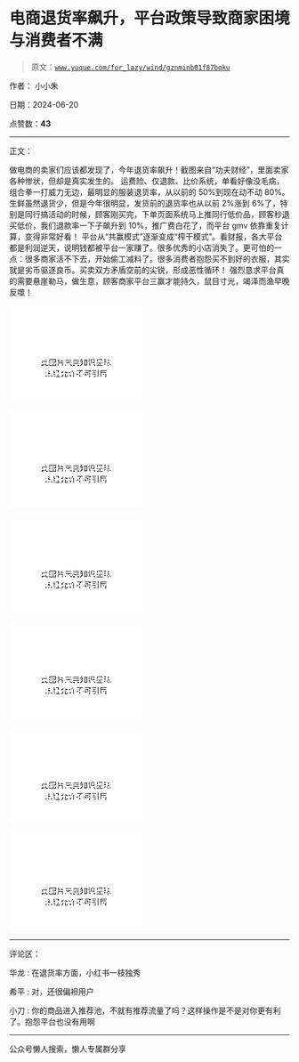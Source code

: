 # 电商退货率飙升，平台政策导致商家困境与消费者不满

> 原文：[`www.yuque.com/for_lazy/wind/gznminb01f87bqku`](https://www.yuque.com/for_lazy/wind/gznminb01f87bqku)

作者： 小小朱

日期：2024-06-20

点赞数：**43**

* * *

正文：

做电商的卖家们应该都发现了，今年退货率飙升！截图来自“功夫财经”，里面卖家各种惨状，但却是真实发生的。
运费险、仅退款、比价系统，单看好像没毛病，组合拳一打威力无边，最明显的服装退货率，从以前的 50%到现在动不动 80%。
生鲜虽然退货少，但是今年很明显，发货前的退货率也从以前 2%涨到 6%了，特别是同行搞活动的时候，顾客刚买完，下单页面系统马上推同行低价品，顾客秒退买低价，我们退款率一下子飙升到 10%，推广费白花了，而平台 gmv 依靠重复计算，变得非常好看！
平台从“共赢模式”逐渐变成“榨干模式”。看财报，各大平台都是利润逆天，说明钱都被平台一家赚了。很多优秀的小店消失了。更可怕的一点：很多商家活不下去，开始偷工减料了。很多消费者抱怨买不到好的衣服，其实就是劣币驱逐良币。买卖双方矛盾空前的尖锐，形成恶性循环！
强烈恳求平台真的需要悬崖勒马，做生意，顾客商家平台三赢才能持久，鼠目寸光，竭泽而渔早晚反噬！

![](img/079718518f0e200961772e54fa7a5833.png "None")

![](img/78cd4c47b437aed9d8d8f26a8ab289f9.png "None")

![](img/d9dede68f238e4e1e589776c3cff0754.png "None")

![](img/5f5dbccbb069891a974d08d4d94a8146.png "None")

![](img/f4895bd57615e02c65e96662e8a199ae.png "None")

![](img/8c03d08af642b3627b9eb6a64755f4c4.png "None")

* * *

评论区：

华龙 : 在退货率方面，小红书一枝独秀

希平 : 对，还很偏袒用户

小刀 : 你的商品进入推荐池，不就有推荐流量了吗？这样操作是不是对你更有利了。抱怨平台也没有用啊

* * *

公众号懒人搜索，懒人专属群分享